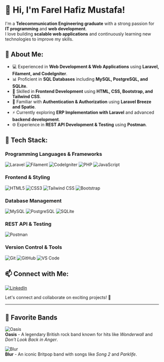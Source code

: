 # 👋 Hi, I'm Farel Hafiz Mustafa!
I'm a **Telecommunication Engineering graduate** with a strong passion for **IT programming** and **web development**.  
I love building **scalable web applications** and continuously learning new technologies to improve my skills.

## 🚀 About Me:
- 💻 Experienced in **Web Development & Web Applications** using **Laravel, Filament, and CodeIgniter**.
- 📊 Proficient in **SQL Databases** including **MySQL, PostgreSQL, and SQLite**.
- 🎨 Skilled in **Frontend Development** using **HTML, CSS, Bootstrap, and Tailwind CSS**.
- 🔐 Familiar with **Authentication & Authorization** using **Laravel Breeze and Spatie**.
- ⚡ Currently exploring **ERP Implementation with Laravel** and advanced **backend development**.
- 🌐 Experience in **REST API Development & Testing** using **Postman**.

## 🔧 Tech Stack:
### **Programming Languages & Frameworks**  
![Laravel](https://img.shields.io/badge/Laravel-FF2D20?style=flat-square&logo=laravel&logoColor=white)
![Filament](https://img.shields.io/badge/Filament-312E81?style=flat-square&logo=laravel&logoColor=white)
![CodeIgniter](https://img.shields.io/badge/CodeIgniter-EF4223?style=flat-square&logo=codeigniter&logoColor=white)
![PHP](https://img.shields.io/badge/PHP-777BB4?style=flat-square&logo=php&logoColor=white)
![JavaScript](https://img.shields.io/badge/JavaScript-F7DF1E?style=flat-square&logo=javascript&logoColor=black)

### **Frontend & Styling**  
![HTML5](https://img.shields.io/badge/HTML5-E34F26?style=flat-square&logo=html5&logoColor=white)
![CSS3](https://img.shields.io/badge/CSS3-1572B6?style=flat-square&logo=css3&logoColor=white)
![Tailwind CSS](https://img.shields.io/badge/Tailwind%20CSS-38B2AC?style=flat-square&logo=tailwind-css&logoColor=white)
![Bootstrap](https://img.shields.io/badge/Bootstrap-7952B3?style=flat-square&logo=bootstrap&logoColor=white)

### **Database Management**  
![MySQL](https://img.shields.io/badge/MySQL-4479A1?style=flat-square&logo=mysql&logoColor=white)
![PostgreSQL](https://img.shields.io/badge/PostgreSQL-316192?style=flat-square&logo=postgresql&logoColor=white)
![SQLite](https://img.shields.io/badge/SQLite-003B57?style=flat-square&logo=sqlite&logoColor=white)

### **REST API & Testing**  
![Postman](https://img.shields.io/badge/Postman-FF6C37?style=flat-square&logo=postman&logoColor=white)

### **Version Control & Tools**  
![Git](https://img.shields.io/badge/Git-F05032?style=flat-square&logo=git&logoColor=white)
![GitHub](https://img.shields.io/badge/GitHub-181717?style=flat-square&logo=github&logoColor=white)
![VS Code](https://img.shields.io/badge/VS%20Code-007ACC?style=flat-square&logo=visual-studio-code&logoColor=white)


## 📫 Connect with Me:
[![LinkedIn](https://img.shields.io/badge/LinkedIn-Profile-blue)](https://www.linkedin.com/in/farel-hafiz-mustafa-2a33ba279)  

Let's connect and collaborate on exciting projects! 🚀

---

## 🎵 Favorite Bands  
![Oasis](https://upload.wikimedia.org/wikipedia/en/d/d3/Oasis_%28Definitely_Maybe_album_-_cover_art%29.png)  
**Oasis** - A legendary British rock band known for hits like *Wonderwall* and *Don't Look Back in Anger*.

![Blur](https://upload.wikimedia.org/wikipedia/en/7/75/Blur_-_Parklife.jpg)  
**Blur** - An iconic Britpop band with songs like *Song 2* and *Parklife*.
